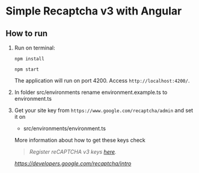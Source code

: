 # Simple Recaptcha v3 with Angular

## How to run

1. Run on terminal:

    ```
    npm install

    npm start
    ```

    The application will run on port 4200. Access `http://localhost:4200/`.

2. In folder src/environments rename environment.example.ts to environment.ts


3. Get your site key from `https://www.google.com/recaptcha/admin` and set it on
    - src/environments/environment.ts


    More information about how to get these keys check 
    
    > _Register reCAPTCHA v3 keys [here](https://www.google.com/recaptcha/admin/create)._

   _https://developers.google.com/recaptcha/intro_
